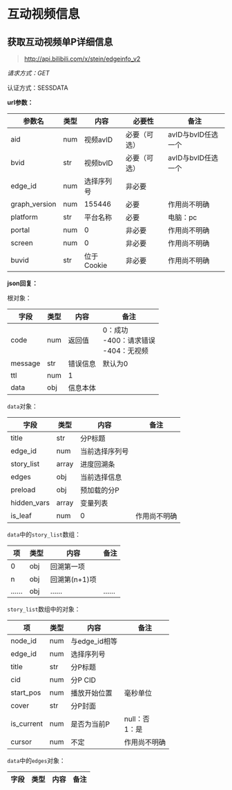 # 互动视频信息

## 获取互动视频单P详细信息

> http://api.bilibili.com/x/stein/edgeinfo_v2

*请求方式：GET*

认证方式：SESSDATA

**url参数：**

| 参数名        | 类型 | 内容       | 必要性       | 备注               |
| ------------- | ---- | ---------- | ------------ | ------------------ |
| aid           | num  | 视频avID   | 必要（可选） | avID与bvID任选一个 |
| bvid          | str  | 视频bvID   | 必要（可选） | avID与bvID任选一个 |
| edge_id       | num  | 选择序列号 | 非必要       |                    |
| graph_version | num  | 155446     | 必要         | 作用尚不明确       |
| platform      | str  | 平台名称   | 必要         | 电脑：pc           |
| portal        | num  | 0          | 非必要       | 作用尚不明确       |
| screen        | num  | 0          | 非必要       | 作用尚不明确       |
| buvid         | str  | 位于Cookie | 非必要       | 作用尚不明确       |

**json回复：**

根对象：

| 字段    | 类型 | 内容     | 备注                                          |
| ------- | ---- | -------- | --------------------------------------------- |
| code    | num  | 返回值   | 0：成功<br />-400：请求错误<br />-404：无视频 |
| message | str  | 错误信息 | 默认为0                                       |
| ttl     | num  | 1        |                                               |
| data    | obj  | 信息本体 |                                               |

`data`对象：

| 字段        | 类型  | 内容           | 备注         |
| ----------- | ----- | -------------- | ------------ |
| title       | str   | 分P标题        |              |
| edge_id     | num   | 当前选择序列号 |              |
| story_list  | array | 进度回溯条     |              |
| edges       | obj   | 当前选择信息   |              |
| preload     | obj   | 预加载的分P    |              |
| hidden_vars | array | 变量列表       |              |
| is_leaf     | num   | 0              | 作用尚不明确 |

`data`中的`story_list`数组：

| 项   | 类型 | 内容          | 备注 |
| ---- | ---- | ------------- | ---- |
| 0    | obj  | 回溯第一项    |      |
| n    | obj  | 回溯第(n+1)项 |      |
| ……   | obj  | ……            | ……   |

`story_list`数组中的对象：

| 项         | 类型 | 内容          | 备注                |
| ---------- | ---- | ------------- | ------------------- |
| node_id    | num  | 与edge_id相等 |                     |
| edge_id    | num  | 选择序列号    |                     |
| title      | str  | 分P标题       |                     |
| cid        | num  | 分P CID       |                     |
| start_pos  | num  | 播放开始位置  | 毫秒单位            |
| cover      | str  | 分P封面       |                     |
| is_current | num  | 是否为当前P   | null：否<br />1：是 |
| cursor     | num  | 不定          | 作用尚不明确        |

`data`中的`edges`对象：

| 字段        | 类型  | 内容           | 备注         |
| ----------- | ----- | -------------- | ------------ |
